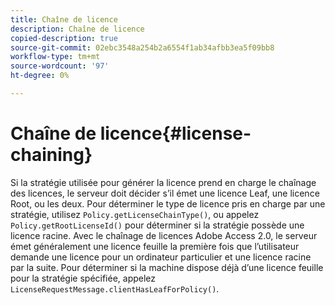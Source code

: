 ```yaml
---
title: Chaîne de licence
description: Chaîne de licence
copied-description: true
source-git-commit: 02ebc3548a254b2a6554f1ab34afbb3ea5f09bb8
workflow-type: tm+mt
source-wordcount: '97'
ht-degree: 0%

---
```


# Chaîne de licence{#license-chaining}

Si la stratégie utilisée pour générer la licence prend en charge le chaînage des licences, le serveur doit décider s’il émet une licence Leaf, une licence Root, ou les deux. Pour déterminer le type de licence pris en charge par une stratégie, utilisez `Policy.getLicenseChainType()`, ou appelez `Policy.getRootLicenseId()` pour déterminer si la stratégie possède une licence racine. Avec le chaînage de licences Adobe Access 2.0, le serveur émet généralement une licence feuille la première fois que l’utilisateur demande une licence pour un ordinateur particulier et une licence racine par la suite. Pour déterminer si la machine dispose déjà d’une licence feuille pour la stratégie spécifiée, appelez `LicenseRequestMessage.clientHasLeafForPolicy()`.
